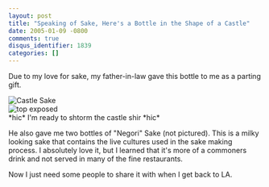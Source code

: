 ```yaml
---
layout: post
title: "Speaking of Sake, Here's a Bottle in the Shape of a Castle"
date: 2005-01-09 -0800
comments: true
disqus_identifier: 1839
categories: []
---
```

Due to my love for sake, my father-in-law gave this bottle to me as a
parting gift.

![Castle Sake](/images/SakeCastle.jpg) \
![top exposed](/images/SakeCastle2.jpg) \
\*hic\* I'm ready to shtorm the castle shir \*hic\*

He also gave me two bottles of "Negori" Sake (not pictured). This is a
milky looking sake that contains the live cultures used in the sake
making process. I absolutely love it, but I learned that it's more of a
commoners drink and not served in many of the fine restaurants.

Now I just need some people to share it with when I get back to LA.

